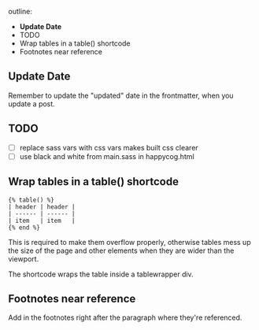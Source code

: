 outline:

- **Update Date**
- TODO
- Wrap tables in a table() shortcode
- Footnotes near reference

## Update Date

Remember to update the "updated" date in the frontmatter,
when you update a post.

## TODO

- [ ] replace sass vars with css vars
  makes built css clearer
- [ ] use black and white from main.sass in happycog.html

## Wrap tables in a table() shortcode

```
{% table() %}
| header | header |
| ------ | ------ |
| item   | item   |
{% end %}
```

This is required to make them overflow properly,
otherwise tables mess up the size of the page and other elements
when they are wider than the viewport.

The shortcode wraps the table inside a tablewrapper div.

## Footnotes near reference

Add in the footnotes right after
the paragraph where they're referenced.
